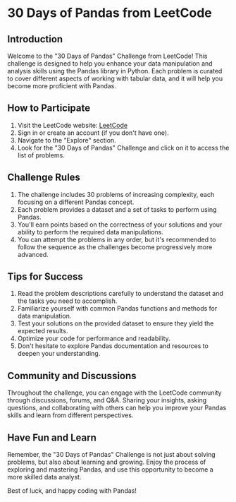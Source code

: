 # 30 Days of Pandas from LeetCode

## Introduction
Welcome to the "30 Days of Pandas" Challenge from LeetCode! This challenge is designed to help you enhance your data manipulation and analysis skills using the Pandas library in Python. Each problem is curated to cover different aspects of working with tabular data, and it will help you become more proficient with Pandas.

## How to Participate
1. Visit the LeetCode website: [LeetCode](https://leetcode.com/)
2. Sign in or create an account (if you don't have one).
3. Navigate to the "Explore" section.
4. Look for the "30 Days of Pandas" Challenge and click on it to access the list of problems.

## Challenge Rules
1. The challenge includes 30 problems of increasing complexity, each focusing on a different Pandas concept.
2. Each problem provides a dataset and a set of tasks to perform using Pandas.
3. You'll earn points based on the correctness of your solutions and your ability to perform the required data manipulations.
4. You can attempt the problems in any order, but it's recommended to follow the sequence as the challenges become progressively more advanced.

## Tips for Success
1. Read the problem descriptions carefully to understand the dataset and the tasks you need to accomplish.
2. Familiarize yourself with common Pandas functions and methods for data manipulation.
3. Test your solutions on the provided dataset to ensure they yield the expected results.
4. Optimize your code for performance and readability.
5. Don't hesitate to explore Pandas documentation and resources to deepen your understanding.

## Community and Discussions
Throughout the challenge, you can engage with the LeetCode community through discussions, forums, and Q&A. Sharing your insights, asking questions, and collaborating with others can help you improve your Pandas skills and learn from different perspectives.

## Have Fun and Learn
Remember, the "30 Days of Pandas" Challenge is not just about solving problems, but also about learning and growing. Enjoy the process of exploring and mastering Pandas, and use this opportunity to become a more skilled data analyst.

Best of luck, and happy coding with Pandas!
